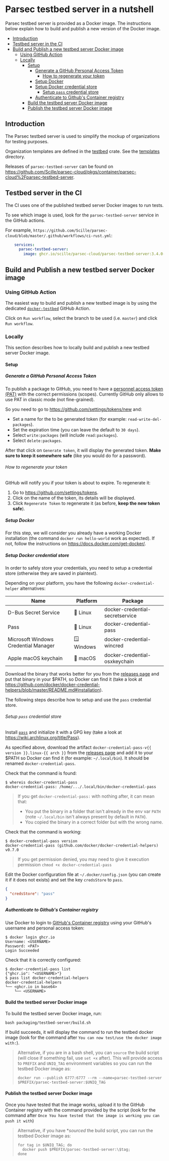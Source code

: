 # Parsec testbed server in a nutshell

Parsec testbed server is provided as a Docker image. The instructions below explain how to build and publish a new version of the Docker image.

- [Introduction](#introduction)
- [Testbed server in the CI](#testbed-server-in-the-ci)
- [Build and Publish a new testbed server Docker image](#build-and-publish-a-new-testbed-server-docker-image)
  - [Using GitHub Action](#using-github-action)
  - [Locally](#locally)
    - [Setup](#setup)
      - [Generate a GitHub Personal Access Token](#generate-a-github-personal-access-token)
        - [How to regenerate your token](#how-to-regenerate-your-token)
      - [Setup Docker](#setup-docker)
      - [Setup Docker credential store](#setup-docker-credential-store)
        - [Setup `pass` credential store](#setup-pass-credential-store)
      - [Authenticate to Github's Container registry](#authenticate-to-githubs-container-registry)
    - [Build the testbed server Docker image](#build-the-testbed-server-docker-image)
    - [Publish the testbed server Docker image](#publish-the-testbed-server-docker-image)

## Introduction

The Parsec testbed server is used to simplify the mockup of organizations for testing purposes.

Organization templates are defined in the [testbed](https://github.com/Scille/parsec-cloud/tree/master/libparsec/crates/testbed) crate. See the [templates](https://github.com/Scille/parsec-cloud/tree/master/libparsec/crates/testbed/src/templates) directory.

Releases of `parsec-testbed-server` can be found on <https://github.com/Scille/parsec-cloud/pkgs/container/parsec-cloud%2Fparsec-testbed-server>.

## Testbed server in the CI

The CI uses one of the published testbed server Docker images to run tests.

To see which image is used, look for the `parsec-testbed-server` service in the GitHub actions.

For example, `https://github.com/Scille/parsec-cloud/blob/master/.github/workflows/ci-rust.yml`:

```yaml
    services:
      parsec-testbed-server:
        image: ghcr.io/scille/parsec-cloud/parsec-testbed-server:3.4.0-a.7.dev.20251.35382b3
```

## Build and Publish a new testbed server Docker image

### Using GitHub Action

The easiest way to build and publish a new testbed image is by using the dedicated [`docker-testbed`](https://github.com/Scille/parsec-cloud/actions/workflows/docker-testbed.yml) GitHub Action.

Click on `Run workflow`, select the branch to be used (i.e. `master`) and click `Run workflow`.

### Locally

This section describes how to locally build and publish a new testbed server Docker image.

#### Setup

##### Generate a GitHub Personal Access Token

To publish a package to GitHub, you need to have a [personnel access token (PAT)](https://docs.github.com/en/authentication/keeping-your-account-and-data-secure/creating-a-personal-access-token) with the correct permissions (scopes). Currently GitHub only allows to use PAT in classic mode (not fine-grained).

So you need to go to <https://github.com/settings/tokens/new> and:

- Set a name for the to be generated token (for example: `read-write-del-packages`).
- Set the expiration time (you can leave the default to `30 days`).
- Select `write:packages` (will include `read:packages`).
- Select `delete:packages`.

After that click on `Generate token`, it will display the generated token. **Make sure to keep it somewhere safe** (like you would do for a password).

###### How to regenerate your token

GitHub will notify you if your token is about to expire. To regenerate it:

1. Go to <https://github.com/settings/tokens>.
2. Click on the name of the token, its details will be displayed.
3. Click `Regenerate Token` to regenerate it (as before, **keep the new token safe**).

##### Setup Docker

For this step, we will consider you already have a working Docker installation (the command `docker run hello-world` work as expected). If not, follow the instructions on <https://docs.docker.com/get-docker/>.

##### Setup Docker credential store

In order to safely store your credentials, you need to setup a credential store (otherwise they are saved in plaintext).

Depending on your platform, you have the following `docker-credential-helper` alternatives:

| Name                                 | Platform   | Package                        |
| ------------------------------------ | ---------- | ------------------------------ |
| D-Bus Secret Service                 | 🐧 Linux   | docker-credential-secretservice |
| Pass                                 | 🐧 Linux   | docker-credential-pass          |
| Microsoft Windows Credential Manager | 🪟 Windows | docker-credential-wincred       |
| Apple macOS keychain                 | 🍎 macOS   | docker-credential-osxkeychain   |

Download the binary that works better for you from the [releases page](https://github.com/docker/docker-credential-helpers/releases) and put that binary in your $PATH, so Docker can find it (take a look at <https://github.com/docker/docker-credential-helpers/blob/master/README.md#installation>).

The following steps describe how to setup and use the `pass` credential store.

###### Setup `pass` credential store

Install [`pass`](https://www.passwordstore.org/) and initialize it with a GPG key (take a look at <https://wiki.archlinux.org/title/Pass>).

As specified above, download the artifact `docker-credential-pass-v{{ version }}.linux-{{ arch }}` from the [releases page](https://github.com/docker/docker-credential-helpers/releases) and add it to your $PATH so Docker can find it (for example: `~/.local/bin`). It should be renamed `docker-credential-pass`.

Check that the command is found:

```shell
$ whereis docker-credential-pass
docker-credential-pass: /home/.../.local/bin/docker-credential-pass
```

> If you get `docker-credential-pass:` with nothing after, it can mean that:
>
> - You put the binary in a folder that isn't already in the env var `PATH` (note `~/.local/bin` isn't always present by default in `PATH`).
> - You copied the binary in a correct folder but with the wrong name.

Check that the command is working:

```shell
$ docker-credential-pass version
docker-credential-pass (github.com/docker/docker-credential-helpers) v0.7.0
```

> If you get permission denied, you may need to give it execution permission `chmod +x docker-credential-pass`

Edit the Docker configuration file at `~/.docker/config.json` (you can create it if it does not exists) and set the key `credsStore` to `pass`.

```json
{
  "credsStore": "pass"
}
```

##### Authenticate to Github's Container registry

Use Docker to login to [GitHub's Container registry](https://docs.github.com/en/packages/working-with-a-github-packages-registry/working-with-the-container-registry) using your GitHub's username and personal access token:

```shell
$ docker login ghcr.io
Username: <USERNAME>
Password: <PAT>
Login Succeeded
```

Check that it is correctly configured:

```shell
$ docker-credential-pass list
{"ghcr.io": "<USERNAME>"}
$ pass list docker-credential-helpers
docker-credential-helpers
└── <ghcr.io in base64>
    └── <USERNAME>
```

#### Build the testbed server Docker image

To build the testbed server Docker image, run:

```shell
bash packaging/testbed-server/build.sh
```

If build succeeds, it will display the command to run the testbed docker image (look for the command after `You can now test/use the docker image with:`).

> Alternative, if you are in a bash shell, you can `source` the build script (will close if something fail, use `set +x` after).
> This will provide access to `PREFIX` and `UNIQ_TAG` environment variables so you can run the testbed Docker image as:
>
> ```shell
> docker run --publish 6777:6777 --rm --name=parsec-testbed-server $PREFIX/parsec-testbed-server:$UNIQ_TAG
> ```

#### Publish the testbed server Docker image

Once you have tested that the image works, upload it to the GitHub Container registry with the command provided by the script (look for the command after `Once You have tested that the image is working you can push it with`)

> Alternative, if you have **sourced* the build script, you can run the testbed Docker image as:
>
> ```shell
> for tag in $UNIQ_TAG; do
>   docker push $PREFIX/parsec-testbed-server:\$tag;
> done
> ```
